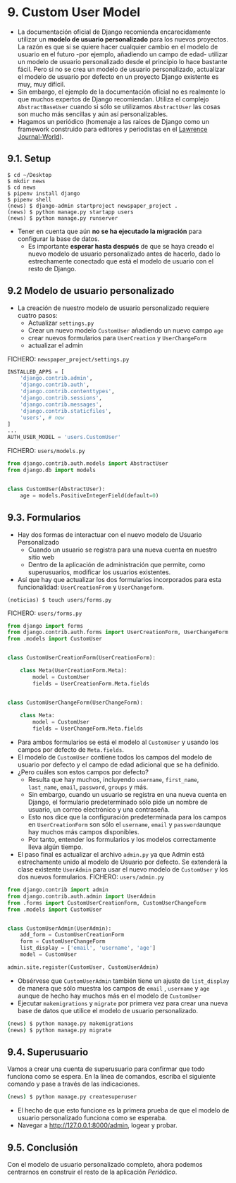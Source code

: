 # 9. Custom User Model
- La documentación oficial de Django recomienda encarecidamente utilizar un **modelo de usuario personalizado** para los nuevos proyectos. La razón es que si se quiere hacer cualquier cambio en el modelo de usuario en el futuro -por ejemplo, añadiendo un campo de edad- utilizar un modelo de usuario personalizado desde el principio lo hace bastante fácil. Pero si no se crea un modelo de usuario personalizado, actualizar el modelo de usuario por defecto en un proyecto Django existente es muy, muy difícil.
- Sin embargo, el ejemplo de la documentación oficial no es realmente lo que muchos expertos de Django recomiendan. Utiliza el complejo `AbstractBaseUser` cuando si sólo se utilizamos `AbstractUser` las cosas son mucho más sencillas y aún así personalizables.
- Hagamos un periódico (homenaje a las raíces de Django como un framework construido para editores y periodistas en el [Lawrence Journal-World](https://en.wikipedia.org/wiki/Lawrence_Journal-World)).
## 9.1. Setup
```
$ cd ~/Desktop
$ mkdir news
$ cd news
$ pipenv install django
$ pipenv shell
(news) $ django-admin startproject newspaper_project .
(news) $ python manage.py startapp users
(news) $ python manage.py runserver
```
- Tener en cuenta que aún **no se ha ejecutado la migración** para configurar la base de datos.
  + Es importante **esperar hasta después** de que se haya creado el nuevo modelo de usuario personalizado antes de hacerlo, dado lo estrechamente conectado que está el modelo de usuario con el resto de Django.

## 9.2 Modelo de usuario personalizado
- La creación de nuestro modelo de usuario personalizado requiere cuatro pasos:
  + Actualizar `settings.py`
  + Crear un nuevo modelo `CustomUser` añadiendo un nuevo campo `age`
  + crear nuevos formularios para `UserCreation` y `UserChangeForm`
  + actualizar el admin


 FICHERO: `newspaper_project/settings.py`
```python
INSTALLED_APPS = [
    'django.contrib.admin',
    'django.contrib.auth',
    'django.contrib.contenttypes',
    'django.contrib.sessions',
    'django.contrib.messages',
    'django.contrib.staticfiles',
    'users', # new
]
...
AUTH_USER_MODEL = 'users.CustomUser'
```

FICHERO: `users/models.py`
```python
from django.contrib.auth.models import AbstractUser
from django.db import models


class CustomUser(AbstractUser):
    age = models.PositiveIntegerField(default=0)
```

## 9.3. Formularios
- Hay dos formas de interactuar con el nuevo modelo de Usuario Personalizado
  + Cuando un usuario se registra para una nueva cuenta en nuestro sitio web
  + Dentro de la aplicación de administración que permite, como superusuarios, modificar los usuarios existentes.
- Así que hay que actualizar los dos formularios incorporados para esta funcionalidad:
`UserCreationFrom` y `UserChangeform`.

```
(noticias) $ touch users/forms.py
```
FICHERO: `users/forms.py`
```python
from django import forms
from django.contrib.auth.forms import UserCreationForm, UserChangeForm
from .models import CustomUser


class CustomUserCreationForm(UserCreationForm):

    class Meta(UserCreationForm.Meta):
        model = CustomUser
        fields = UserCreationForm.Meta.fields


class CustomUserChangeForm(UserChangeForm):
    
    class Meta:
        model = CustomUser
        fields = UserChangeForm.Meta.fields
```
- Para ambos formularios se está el modelo al `CustomUser` y usando los campos por defecto de `Meta.fields`.
- El modelo de `CustomUser` contiene todos los campos del modelo de usuario por defecto y el campo de edad adicional que se ha definido.
- ¿Pero cuáles son estos campos por defecto?
  + Resulta que hay muchos, incluyendo ``username``, ``first_name``, ``last_name``, ``email``, ``password``, ``groups`` y más.
  + Sin embargo, cuando un usuario se registra en una nueva cuenta en Django, el formulario predeterminado sólo pide un nombre de usuario, un correo electrónico y una contraseña.
  + Esto nos dice que la configuración predeterminada para los campos en `UserCreationForm` son sólo el ``username``,  ``email`` y ``password``aunque hay muchos más campos disponibles.
  + Por tanto, entender los formularios y los modelos correctamente lleva algún tiempo.
- El paso final es actualizar el archivo `admin.py` ya que Admin está estrechamente unido al modelo de Usuario por defecto. Se extenderá la clase existente `UserAdmin` para usar el nuevo modelo de `CustomUser` y los dos nuevos formularios.
FICHERO: `users/admin.py`
```python
from django.contrib import admin
from django.contrib.auth.admin import UserAdmin
from .forms import CustomUserCreationForm, CustomUserChangeForm
from .models import CustomUser


class CustomUserAdmin(UserAdmin):
    add_form = CustomUserCreationForm
    form = CustomUserChangeForm
    list_display = ['email', 'username', 'age']
    model = CustomUser

admin.site.register(CustomUser, CustomUserAdmin)
```
- Obsérvese que `CustomUserAdmin` también tiene un ajuste de `list_display` de manera que sólo muestra los campos de `email` , `username` y `age` aunque de hecho hay muchos más en el modelo de `CustomUser`
- Ejecutar `makemigrations` y `migrate` por primera vez para crear una nueva base de datos que utilice el modelo de usuario personalizado.

```bash
(news) $ python manage.py makemigrations
(news) $ python manage.py migrate
```
## 9.4. Superusuario
Vamos a crear una cuenta de superusuario para confirmar que todo funciona como se espera. En la línea de comandos, escriba el siguiente comando y pase a través de las indicaciones.

```bash
(news) $ python manage.py createsuperuser
```
- El hecho de que esto funcione es la primera prueba de que el modelo de usuario personalizado funciona como se esperaba.
- Navegar a http://127.0.0.1:8000/admin, logear y probar.

## 9.5. Conclusión
Con el modelo de usuario personalizado completo, ahora podemos centrarnos en construir el resto de la aplicación *Periódico*.